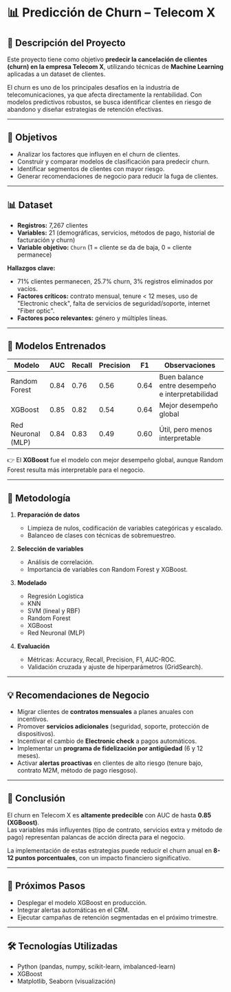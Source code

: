 # 📊 Predicción de Churn – Telecom X  

## 📑 Descripción del Proyecto  
Este proyecto tiene como objetivo **predecir la cancelación de clientes (churn) en la empresa Telecom X**, utilizando técnicas de **Machine Learning** aplicadas a un dataset de clientes.  

El churn es uno de los principales desafíos en la industria de telecomunicaciones, ya que afecta directamente la rentabilidad. Con modelos predictivos robustos, se busca identificar clientes en riesgo de abandono y diseñar estrategias de retención efectivas.  

---

## 🎯 Objetivos  
- Analizar los factores que influyen en el churn de clientes.  
- Construir y comparar modelos de clasificación para predecir churn.  
- Identificar segmentos de clientes con mayor riesgo.  
- Generar recomendaciones de negocio para reducir la fuga de clientes.  

---
## 📊 Dataset  

- **Registros:** 7,267 clientes  
- **Variables:** 21 (demográficas, servicios, métodos de pago, historial de facturación y churn)  
- **Variable objetivo:** `Churn` (1 = cliente se da de baja, 0 = cliente permanece)  

**Hallazgos clave:**  
- 71% clientes permanecen, 25.7% churn, 3% registros eliminados por vacíos.  
- **Factores críticos:** contrato mensual, tenure < 12 meses, uso de "Electronic check", falta de servicios de seguridad/soporte, internet "Fiber optic".  
- **Factores poco relevantes:** género y múltiples líneas.  

---

## 🤖 Modelos Entrenados  

| Modelo                  | AUC  | Recall | Precision | F1   | Observaciones |
|-------------------------|------|--------|-----------|------|---------------|
| Random Forest           | 0.84 | 0.76   | 0.56      | 0.64 | Buen balance entre desempeño e interpretabilidad |
| XGBoost                 | 0.85 | 0.82   | 0.54      | 0.64 | Mejor desempeño global |
| Red Neuronal (MLP)      | 0.84 | 0.83   | 0.49      | 0.60 | Útil, pero menos interpretable |

👉 El **XGBoost** fue el modelo con mejor desempeño global, aunque Random Forest resulta más interpretable para el negocio.  

---

## 🧩 Metodología  

1. **Preparación de datos**  
   - Limpieza de nulos, codificación de variables categóricas y escalado.  
   - Balanceo de clases con técnicas de sobremuestreo.  

2. **Selección de variables**  
   - Análisis de correlación.  
   - Importancia de variables con Random Forest y XGBoost.  

3. **Modelado**  
   - Regresión Logística  
   - KNN  
   - SVM (lineal y RBF)  
   - Random Forest  
   - XGBoost  
   - Red Neuronal (MLP)  

4. **Evaluación**  
   - Métricas: Accuracy, Recall, Precision, F1, AUC-ROC.  
   - Validación cruzada y ajuste de hiperparámetros (GridSearch).  

---

## 💡 Recomendaciones de Negocio  

- Migrar clientes de **contratos mensuales** a planes anuales con incentivos.  
- Promover **servicios adicionales** (seguridad, soporte, protección de dispositivos).  
- Incentivar el cambio de **Electronic check** a pagos automáticos.  
- Implementar un **programa de fidelización por antigüedad** (6 y 12 meses).  
- Activar **alertas proactivas** en clientes de alto riesgo (tenure bajo, contrato M2M, método de pago riesgoso).  

---

## 📌 Conclusión  

El churn en Telecom X es **altamente predecible** con AUC de hasta **0.85 (XGBoost)**.  
Las variables más influyentes (tipo de contrato, servicios extra y método de pago) representan palancas de acción directa para el negocio.  

La implementación de estas estrategias puede reducir el churn anual en **8-12 puntos porcentuales**, con un impacto financiero significativo.  

---

## 🚀 Próximos Pasos  

- Desplegar el modelo XGBoost en producción.  
- Integrar alertas automáticas en el CRM.  
- Ejecutar campañas de retención segmentadas en el próximo trimestre.  

---

## 🛠️ Tecnologías Utilizadas  

- Python (pandas, numpy, scikit-learn, imbalanced-learn)  
- XGBoost  
- Matplotlib, Seaborn (visualización)  

